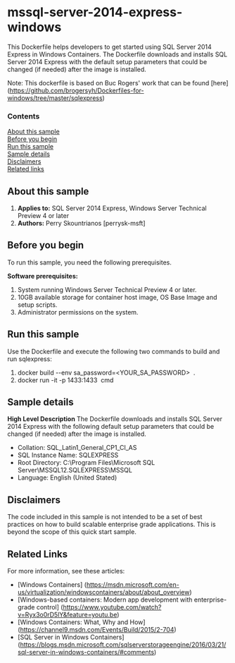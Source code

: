 # mssql-server-2014-express-windows
This Dockerfile helps developers to get started using SQL Server 2014 Express in Windows Containers. The Dockerfile downloads and installs SQL Server 2014 Express with the default setup parameters that could be changed (if needed) after the image is installed.

Note: This dockerfile is based on Buc Rogers' work that can be found [here] (https://github.com/brogersyh/Dockerfiles-for-windows/tree/master/sqlexpress)

### Contents

[About this sample](#about-this-sample)<br/>
[Before you begin](#before-you-begin)<br/>
[Run this sample](#run-this-sample)<br/>
[Sample details](#sample-details)<br/>
[Disclaimers](#disclaimers)<br/>
[Related links](#related-links)<br/>

<a name=about-this-sample></a>

## About this sample

1. **Applies to:** SQL Server 2014 Express, Windows Server Technical Preview 4 or later
5. **Authors:** Perry Skountrianos [perrysk-msft]

<a name=before-you-begin></a>

## Before you begin

To run this sample, you need the following prerequisites.

**Software prerequisites:**

1. System running Windows Server Technical Preview 4 or later.
2. 10GB available storage for container host image, OS Base Image and setup scripts.
3. Administrator permissions on the system.

<a name=run-this-sample></a>

## Run this sample
Use the Dockerfile and execute the following two commands to build and run sqlexpress:
1. docker build --env sa_password=<YOUR_SA_PASSWORD> <IMAGE NAME> .
2. docker run -it -p 1433:1433 <IMAGE NAME> cmd

<a name=sample-details></a>

## Sample details

**High Level Description**
The Dockerfile downloads and installs SQL Server 2014 Express with the following default setup parameters that could be changed (if needed) after the image is installed.
- Collation: SQL_Latin1_General_CP1_CI_AS
- SQL Instance Name: SQLEXPRESS
- Root Directory: C:\Program Files\Microsoft SQL Server\MSSQL12.SQLEXPRESS\MSSQL
- Language: English (United Stated)

<a name=disclaimers></a>

## Disclaimers
The code included in this sample is not intended to be a set of best practices on how to build scalable enterprise grade applications. This is beyond the scope of this quick start sample.

<a name=related-links></a>

## Related Links
<!-- Links to more articles. Remember to delete "en-us" from the link path. -->

For more information, see these articles:
- [Windows Containers] (https://msdn.microsoft.com/en-us/virtualization/windowscontainers/about/about_overview)
- [Windows-based containers: Modern app development with enterprise-grade control] (https://www.youtube.com/watch?v=Ryx3o0rD5lY&feature=youtu.be)
- [Windows Containers: What, Why and How] (https://channel9.msdn.com/Events/Build/2015/2-704)
- [SQL Server in Windows Containers] (https://blogs.msdn.microsoft.com/sqlserverstorageengine/2016/03/21/sql-server-in-windows-containers/#comments)
